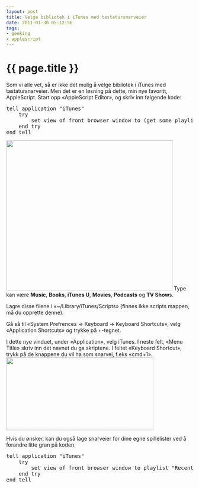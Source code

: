 ```yaml
---
layout: post
title: Velge bibliotek i iTunes med tastatursnarveier
date: 2011-01-30 05:12:56
tags: 
- geeking
- applescript
---
```


{{ page.title }}
================

Som vi alle vet, så er ikke det mulig å velge bibilotek i iTunes med tastatursnarveier. Men det er en løsning på dette, min nye favoritt, AppleScript. Start opp «AppleScript Editor», og skriv inn følgende kode:
<pre lang="applescript">tell application "iTunes"
	try
		set view of front browser window to (get some playlist whose special kind is Podcasts)
	end try
end tell</pre>
<img class="alignright size-full wp-image-1063" title="KeyboardShortcuts" src="http://pjatt.net/images/2011/01/KeyboardShortcuts.png" alt="" width="449" height="406"  />
Type kan være <strong>Music</strong>, <strong>Books</strong>, <strong>iTunes U</strong>, <strong>Movies</strong>, <strong>Podcasts</strong> og <strong>TV Show</strong>s.

Lagre disse filene i «~/Library/iTunes/Scripts» (finnes ikke scripts mappen, må du opprette denne).

Gå så til «System Prefrences -&gt; Keyboard -&gt; Keyboard Shortcuts», velg «Application Shortcuts» og trykke på +-tegnet.

I dette nye vinduet, under «Application», velg iTunes. I neste felt, «Menu Title» skriv inn det navnet du ga skriptene. I feltet «Keyboard Shortcut», trykk på de knappene du vil ha som snarvei, f.eks «cmd+1».
<img class="size-full wp-image-1085 alignleft" title="AddShortCut" src="http://pjatt.net/images/2011/01/AddShortCut.png" alt="" width="397" height="197"  />

Hvis du ønsker, kan du også lage snarveier for dine egne spillelister ved å forandre litte gran på koden.

<pre lang="applescript">
tell application "iTunes"
	try
		set view of front browser window to playlist "Recently Added"
	end try
end tell
</pre>